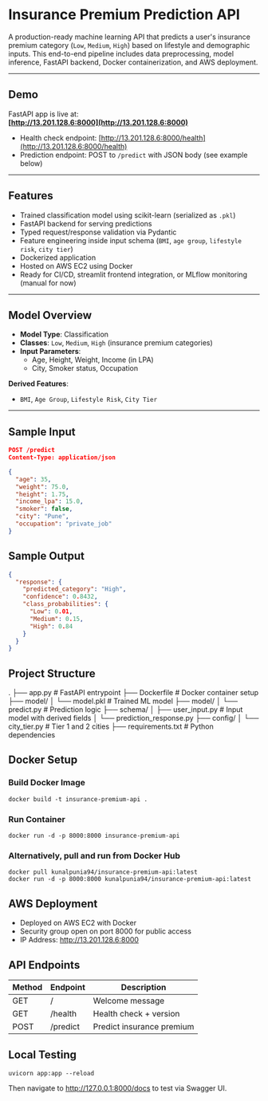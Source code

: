 # Insurance Premium Prediction API

A production-ready machine learning API that predicts a user's insurance premium category (`Low`, `Medium`, `High`) based on lifestyle and demographic inputs. This end-to-end pipeline includes data preprocessing, model inference, FastAPI backend, Docker containerization, and AWS deployment.

---

## Demo

FastAPI app is live at:  
**[http://13.201.128.6:8000](http://13.201.128.6:8000)**

- Health check endpoint: [http://13.201.128.6:8000/health](http://13.201.128.6:8000/health)  
- Prediction endpoint: POST to `/predict` with JSON body (see example below)

---

## Features

- Trained classification model using scikit-learn (serialized as `.pkl`)
- FastAPI backend for serving predictions
- Typed request/response validation via Pydantic
- Feature engineering inside input schema (`BMI`, `age group`, `lifestyle risk`, `city tier`)
- Dockerized application
- Hosted on AWS EC2 using Docker
- Ready for CI/CD, streamlit frontend integration, or MLflow monitoring (manual for now)

---

## Model Overview

- **Model Type**: Classification  
- **Classes**: `Low`, `Medium`, `High` (insurance premium categories)  
- **Input Parameters**:
  - Age, Height, Weight, Income (in LPA)
  - City, Smoker status, Occupation

**Derived Features**:
- `BMI`, `Age Group`, `Lifestyle Risk`, `City Tier`

---

## Sample Input

```json
POST /predict
Content-Type: application/json

{
  "age": 35,
  "weight": 75.0,
  "height": 1.75,
  "income_lpa": 15.0,
  "smoker": false,
  "city": "Pune",
  "occupation": "private_job"
}
```
## Sample Output

```json
{
  "response": {
    "predicted_category": "High",
    "confidence": 0.8432,
    "class_probabilities": {
      "Low": 0.01,
      "Medium": 0.15,
      "High": 0.84
    }
  }
}
```

## Project Structure
.
├── app.py                    # FastAPI entrypoint
├── Dockerfile                # Docker container setup
├── model/
│   └── model.pkl             # Trained ML model
├── model/
│   └── predict.py            # Prediction logic
├── schema/
│   ├── user_input.py         # Input model with derived fields
│   └── prediction_response.py
├── config/
│   └── city_tier.py          # Tier 1 and 2 cities
├── requirements.txt          # Python dependencies

## Docker Setup
### Build Docker Image
```
docker build -t insurance-premium-api .
```
### Run Container
```
docker run -d -p 8000:8000 insurance-premium-api
```
### Alternatively, pull and run from Docker Hub
```
docker pull kunalpunia94/insurance-premium-api:latest
docker run -d -p 8000:8000 kunalpunia94/insurance-premium-api:latest
```

## AWS Deployment

- Deployed on AWS EC2 with Docker
- Security group open on port 8000 for public access
- IP Address: http://13.201.128.6:8000

## API Endpoints
| Method | Endpoint   | Description               |
|--------|------------|---------------------------|
| GET    | /          | Welcome message           |
| GET    | /health    | Health check + version    |
| POST   | /predict   | Predict insurance premium |


## Local Testing
```
uvicorn app:app --reload
```
Then navigate to http://127.0.0.1:8000/docs to test via Swagger UI.
